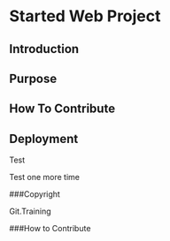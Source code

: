 # Started Web Project

## Introduction

## Purpose 

## How To Contribute 

## Deployment

Test

Test one more time

###Copyright

Git.Training

###How to Contribute